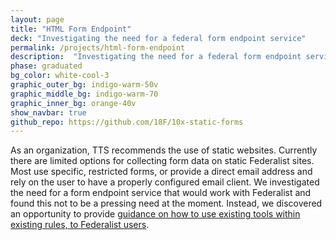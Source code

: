 ```yaml
---
layout: page
title: "HTML Form Endpoint"
deck: "Investigating the need for a federal form endpoint service"
permalink: /projects/html-form-endpoint
description:  "Investigating the need for a federal form endpoint service"
phase: graduated
bg_color: white-cool-3
graphic_outer_bg: indigo-warm-50v
graphic_middle_bg: indigo-warm-70
graphic_inner_bg: orange-40v
show_navbar: true
github_repo: https://github.com/18F/10x-static-forms
---
```


As an organization, TTS recommends the use of static websites. Currently there are limited options for collecting form data on static Federalist sites. Most use specific, restricted forms, or provide a direct email address and rely on the user to have a properly configured email client. We investigated the need for a form endpoint service that would work with Federalist  and found this not to be a pressing need at the moment. Instead, we discovered an opportunity to provide [guidance on how to use existing tools within existing rules, to Federalist users](https://federalist.18f.gov/documentation/forms/).
